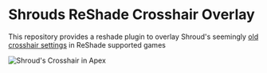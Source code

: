 Shrouds ReShade Crosshair Overlay
==================

This repository provides a reshade plugin to overlay Shroud's seemingly [old crosshair settings](https://prosettings.net/counterstrike/shroud/) in ReShade supported games

![Shroud's Crosshair in Apex](/CrosshairSample.png)
